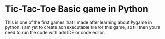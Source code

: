 # Tic-Tac-Toe Basic game in Python
This is one of the first games that I made after learning about Pygame in python.
I am yet to create adn executable file for this game, so till then you'll need to run the code with adn IDE or code editor.
